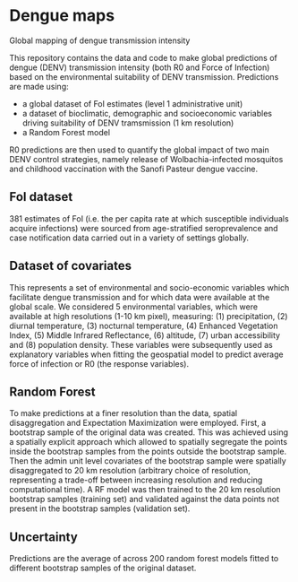 # Dengue maps
Global mapping of dengue transmission intensity

This repository contains the data and code to make global predictions of dengue (DENV) transmission intensity (both R0 and Force of Infection) based on the environmental suitability of DENV transmission. Predictions are made using: 

- a global dataset of FoI estimates (level 1 administrative unit)
- a dataset of bioclimatic, demographic and socioeconomic variables driving suitability of DENV tramsmission (1 km resolution)
- a Random Forest model

R0 predictions are then used to quantify the global impact of two main DENV control strategies, namely release of Wolbachia-infected mosquitos and childhood vaccination with the Sanofi Pasteur dengue vaccine.

## FoI dataset
381 estimates of FoI (i.e. the per capita rate at which susceptible individuals acquire infections) were sourced from age-stratified seroprevalence and case notification data carried out in a variety of settings globally.

## Dataset of covariates 
This represents a set of environmental and socio-economic variables which facilitate dengue transmission and for which data were available at the global scale. We considered 5 environmental variables, which were available at high resolutions (1-10 km pixel), measuring: (1) precipitation, (2) diurnal temperature, (3) nocturnal temperature, (4) Enhanced Vegetation Index, (5) Middle Infrared Reflectance, (6) altitude, (7) urban accessibility and (8) population density. These variables were subsequently used as explanatory variables when fitting the geospatial model to predict average force of infection or R0 (the response variables).

## Random Forest
To make predictions at a finer resolution than the data, spatial disaggregation and Expectation Maximization were employed. First, a bootstrap sample of the original data was created. This was achieved using a spatially explicit approach which allowed to spatially segregate the points inside the bootstrap samples from the points outside the bootstrap sample. Then the admin unit level covariates of the bootstrap sample were spatially disaggregated to 20 km resolution (arbitrary choice of resolution, representing a trade-off between increasing resolution and reducing computational time). A RF model was then trained to the 20 km resolution bootstrap samples (training set) and validated against the data points not present in the bootstrap samples (validation set).      

## Uncertainty 
Predictions are the average of across 200 random forest models fitted to different bootstrap samples of the original dataset. 

